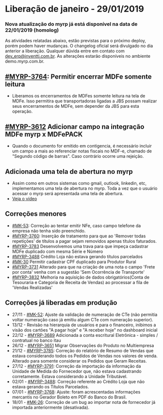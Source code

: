 # Liberação de janeiro - 29/01/2019

### Nova atualização do myrp já está disponível na data de 22/01/2019 (homolog)
As atividades relatadas abaixo, estão previstas para o próximo deploy, porém podem haver mudanças. O changelog oficial será divulgado no dia anterior a liberação. Qualquer dúvida entre em contato com dev_erp@inventti.com.br.
As alterações estarão disponíveis no ambiente demo.myrp.com.br.

## [#MYRP-3764](https://devmyrp.atlassian.net/browse/MYRP-3764): Permitir encerrar MDFe somente leitura
* Liberamos os encerramentos de MDFes somente leitura na tela de MDFe. Isso permitira que transportadoras ligadas a JBS possam realizar seus encerramentos de MDFe, sem depender da JBS para esta operação.

## [#MYRP-3612](https://devmyrp.atlassian.net/browse/MYRP-3612) Adicionar campo na integração MDFe myrp x MDFePACK
* Quando o documento for emitido em contigencia, é necessário incluir um campo a mais ao referenciar notas fiscais no MDF-e, chamado de "Segundo código de barras". Caso contrário ocorre uma rejeição.

## Adicionada uma tela de abertura no myrp
* Assim como em outros sistemas como gmail, outlook, linkedin, etc, implementamos uma tela de abertura no myrp. Toda a vez que o usuário acessar o myrp será apresentada uma tela de abertura.
* [Veja o vídeo](http://recordit.co/ErSj3ncm4I)

## Correções menores
* [#MK-53](https://devmyrp.atlassian.net/browse/MK-53): Correção ao tentar emitir NFe, caso campo telefone da empresa não tenha sido preenchido.
* [#MYRP-3760](https://devmyrp.atlassian.net/browse/MYRP-3760): Inserção de tratamento para que ao 'Remover todas repetições' de títulos a pagar sejam removidos apenas títulos faturados.
* [#MYRP-3783](https://devmyrp.atlassian.net) Desenvolvemos uma trava para que impeça cadastrar MDFe duplicado com mesma Série e Número
* [#MYRP-3488](https://devmyrp.atlassian.net/browse/MYRP-3488) Crédito Loja não estava gerando títulos parcelados
* [#MK-30](https://devmyrp.atlassian.net/browse/MK-30) Permitir cadastrar CPF duplicado para Produtor Rural
* [#MYRP-3731](https://devmyrp.atlassian.net/browse/MYRP-3731) Alterado para que na criação de uma nota o campo 'Frete por conta' venha com a sugestão 'Sem Ocorrência de Transporte'
* [#MYRP-3832](https://devmyrp.atlassian.net/browse/MYRP-3832) Melhoria na aquisição de dados obrigatórios(Conta de Tesouraria e Categoria de Receita de Vendas) ao processar a fila de 'Vendas Realizadas'

## Correções já liberadas em produção
* 27/11 - [#MK-52](https://devmyrp.atlassian.net/browse/MK-52): Ajuste da validação de numeração de CTe (não permitia voltar numeração caso já emitiu algum CTe com numeração superior).
* 13/12 - Revisão na hierarquia de usuários e para o  financeiro, inibimos a visão dos cartões "A pagar hoje" e "A receber hoje" no dashboard inicial
* 22/12 - [#MYRP-3689](https://devmyrp.atlassian.net/browse/MYRP-3689) Adicionada a conta escritural Eletrônica - simples / contratual no banco itau
* 26/12 - [#MYRP-3651](https://devmyrp.atlassian.net/browse/MYRP-3651) Migrar Observações do Produto no Multiempresa
* 21/12 - [#MYRP-3785](https://devmyrp.atlassian.net/browse/MYRP-3785): Correção do relatório de Resumo de Vendas que estava considerando todos os Pedidos de Vendas nos valores de venda. Alterado para somente considerar os Pedidos que Geram Receitas.
* 27/12 - [#MYRP-3791](https://devmyrp.atlassian.net/browse/MYRP-3791): Correção da importação da informação da Unidade de Medida do Fornecedor que, não estava cadastrando corretamente. Estava considerando a Unidade Tributável.
* 02/01 - [#MYRP-3488](https://devmyrp.atlassian.net/browse/MYRP-3488): Correção referente ao Crédito Loja que não estava gerando os Títulos Parcelados.
* 07/01 - [#MYRP-3768](https://devmyrp.atlassian.net/browse/MYRP-3768): Ajuste: foram acrescentadas informações mercantis no Gerador Boleto em PDF do Banco do Brasil.
* 18/01 - [#MK-26](https://devmyrp.atlassian.net/browse/MK-26): Correção de um bug ao importar nota de fornecedor já importada anteriormente (desativada).